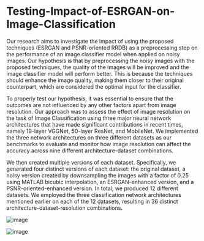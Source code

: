 # Testing-Impact-of-ESRGAN-on-Image-Classification
Our research aims to investigate the impact of using the proposed techniques (ESRGAN and PSNR-oriented RRDB) as a preprocessing step on the performance of an image classifier model when applied on noisy images. Our hypothesis is that by preprocessing the noisy images with the proposed techniques, the quality of the images will be improved and the image classifier model will perform better. This is because the techniques should enhance the image quality, making them closer to their original counterpart, which are considered the optimal input for the classifier.

To properly test our hypothesis, it was essential to ensure that the outcomes are not influenced by any other factors apart from image resolution. Our approach was to assess the effect of image resolution on the task of Image Classification using three major neural network architectures that have made significant contributions in recent times, namely 19-layer VGGNet, 50-layer ResNet, and MobileNet. We implemented the three network architectures on three different datasets as our benchmarks to evaluate and monitor how image resolution can affect the accuracy across nine different architecture-dataset combinations.

We then created multiple versions of each dataset. Specifically, we generated four distinct versions of each dataset: the original dataset, a noisy version created by downsampling the images with a factor of 0.25 using MATLAB bicubic interpolation, an ESRGAN-enhanced version, and a PSNR-oriented-enhanced version. In total, we produced 12 different datasets. We employed the three classification network architectures mentioned earlier on each of the 12 datasets, resulting in 36 distinct architecture-dataset-resolution combinations.



![image](https://github.com/youssefamin94/Testing_Impact_of_Super_Resolution_Technique_on_Image_Classification/assets/83897591/d61d8f39-40fd-41af-97bb-661e6451b0ac)

![image](https://github.com/youssefamin94/Testing_Impact_of_Super_Resolution_Technique_on_Image_Classification/assets/83897591/5c19d589-c43f-4a32-9ff8-56c0c95f4a44)

